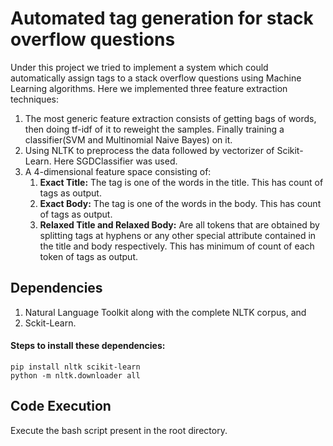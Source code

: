 # Automated tag generation for stack overflow questions

Under this project we tried to implement a system which could automatically assign tags to a stack overflow questions using Machine Learning algorithms.
Here we implemented three feature extraction techniques:
1. The most generic feature extraction consists of getting bags of words, then doing tf-idf of it to reweight the samples. Finally training a classifier(SVM and Multinomial Naive Bayes)  on it.
2. Using NLTK to preprocess the data followed by vectorizer of Scikit-Learn. Here SGDClassifier was used.
3. A 4-dimensional feature space consisting of:
    1. **Exact Title:** The tag is one of the words in the title. This has count of tags as output.
    2. **Exact Body:** The tag is one of the words in the body. This has count of tags as output.
    3. **Relaxed Title and Relaxed Body:** Are all tokens that are obtained by splitting tags at hyphens or any other special attribute contained in the title and body respectively.  This has minimum of count of each token of tags as output.

## Dependencies

1. Natural Language Toolkit along with the complete NLTK corpus, and
2. Sckit-Learn.

  #### Steps to install these dependencies:

    pip install nltk scikit-learn
    python -m nltk.downloader all

## Code Execution
    
Execute the bash script present in the root directory.

